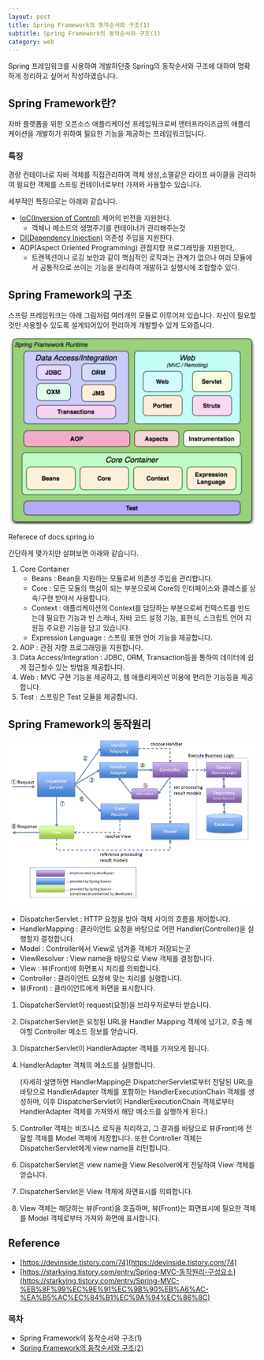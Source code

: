 ```yaml
---
layout: post
title: Spring Framework의 동작순서와 구조(1)
subtitle: Spring Framework의 동작순서와 구조(1)
category: web
---
```


Spring 프레임워크를 사용하여 개발하던중 Spring의 동작순서와 구조에 대하여 명확하게 정리하고 싶어서 작성하였습니다.

## Spring Framework란?

자바 플랫폼을 위한 오픈소스 애플리케이션 프레임워크로써 앤터프라이즈급의 애플리케이션을 개발하기 위하여 필요한 기능을 제공하는 프레임워크입니다.

### 특징

경량 컨테이너로 자바 객체를 직접관리하여 객체 생성,소멸같은 라이프 싸이클을 관리하여 필요한 객체를 스프링 컨테이너로부터 가져와 사용할수 있습니다.

세부적인 특징으로는 아래와 같습니다.

- [IoC(Inversion of Control)](https://pandamun.github.io/post/IoC(Inversion-of-Control)) 제어의 반전을 지원한다.
    - 객체나 메소드의 생명주기를 컨테이너가 관리해주는것
- [DI(Dependency Injection)](https://pandamun.github.io/post/IoC(Inversion-of-Control)) 의존성 주입을 지원한다.
- AOP(Aspect Oriented Programming) 관점지향 프로그래밍을 지원한다,.
    - 트랜젝션이나 로깅 보안과 같이 핵심적인 로직과는 관계가 없으나 여러 모듈에서 공통적으로 쓰이는 기능을 분리하여 개발하고 실행시에 조합할수 있다.

## Spring Framework의 구조

스프링 프레임워크는 아래 그림처럼 여러개의 모듈로 이루어져 있습니다. 자신이 필요할것만 사용할수 있도록 설계되어있어 편리하게 개발할수 있게 도와줍니다.

![Structure_of_Spring_Framework.png](/img/post/Structure_of_Spring_Framework.png)

 Referece of docs.spring.io

간단하게 몇가지만 살펴보면 아래와 같습니다.

1. Core Container
    - Beans : Bean을 지원하는 모듈로써 의존성 주입을 관리합니다.
    - Core : 모든 모듈의 핵심이 되는 부분으로써 Core의 인터페이스와 클래스를 상속/구현 받아서 사용합니다.
    - Context : 애플리케이션의 Context를 담당하는 부분으로써 컨텍스트를 만드는데 필요한 기능과 빈 스캐너, 자바 코드 설정 기능, 표현식, 스크립트 언어 지원등 주요한 기능을 담고 있습니다.
    - Expression Language : 스프링 표현 언어 기능을 제공합니다.
2. AOP : 관점 지향 프로그래밍을 지원합니다.
3. Data Access/Integration : JDBC, ORM, Transaction등을 통하여 데이터에 쉽게 접근할수 있는 방법을 제공합니다.
4. Web : MVC 구현 기능을 제공하고, 웹 애플리케이션 이용에 편리한 기능등을 제공합니다.
5. Test : 스프링은 Test 모듈을 제공합니다.

## Spring Framework의 동작원리

![Order_of_Spring_Framework.png](/img/post/Order_of_Spring_Framework.png)

- DispatcherServlet : HTTP 요청을 받아 객체 사이의 흐름을 제어합니다.
- HandlerMapping : 클라이언트 요청을 바탕으로 어떤 Handler(Controller)을 실행할지 결정합니다.
- Model : Controller에서 View로 넘겨줄 객체가 저장되는곳
- ViewResolver : View name을 바탕으로 View 객체를 결정합니다.
- View : 뷰(Front)에 화면표시 처리를 의뢰합니다.
- Controller : 클라이언트 요청에 맞는 처리를 실행합니다.
- 뷰(Front) : 클라이언트에게 화면을 표시합니다.

1. DispatcherServlet이 request(요청)을 브라우저로부터  받습니다.
2. DispatcherServlet은 요청된 URL을 Handler Mapping 객체에 넘기고, 호출 해야할 Controller 메소드 정보를 얻습니다.
3. DispatcherServlet이 HandlerAdapter 객체를 가져오게 됩니다.
4. HandlerAdapter 객체의 메소드를 실행합니다.

    (자세히 설명하면 HandlerMapping은 DispatcherServlet로부터 전달된 URL을 바탕으로 HandlerAdapter 객체를 포함하는 HandlerExecutionChain 객체를 생성하며, 이후 DispatcherServlet이 HandlerExecutionChain 객체로부터 HandlerAdapter 객체를 가져와서 해당 메소드를 실행하게 된다.)

5. Controller 객체는 비즈니스 로직을 처리하고, 그 결과를 바탕으로 뷰(Front)에 전달할 객체를 Model 객체에 저장합니다. 또한 Controller 객체는 DispatcherServlet에게 view name을 리턴합니다.
6. DispatcherServlet은 view name을 View Resolver에게 전달하여 View 객체를 얻습니다.
7. DispatcherServlet은 View 객체에 화면표시를 의뢰합니다.
8. View 객체는 해당하는 뷰(Front)을 호출하며, 뷰(Front)는 화면표시에 필요한 객체를 Model 객체로부터 가져와 화면에 표시합니다.

## Reference

- [https://devinside.tistory.com/74](https://devinside.tistory.com/74)
- [https://starkying.tistory.com/entry/Spring-MVC-동작원리-구성요소](https://starkying.tistory.com/entry/Spring-MVC-%EB%8F%99%EC%9E%91%EC%9B%90%EB%A6%AC-%EA%B5%AC%EC%84%B1%EC%9A%94%EC%86%8C)


### 목차
- Spring Framework의 동작순서와 구조(1)
- [Spring Framework의 동작순서와 구조(2)](https://pandamun.github.io/post/springframework(2))
